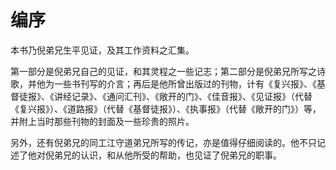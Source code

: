 # 编序

本书乃倪弟兄生平见证，及其工作资料之汇集。

第一部分是倪弟兄自己的见证，和其灵程之一些记志；第二部分是倪弟兄所写之诗歌，并他为一些书刊写的介言；再后是他所曾出版过的刊物，计有《复兴报》、《基督徒报》、《讲经记录》、《通问汇刊》、《敞开的门》、《佳音报》、《见证报》（代替《复兴报》）、《道路报》（代替《基督徒报》）、《执事报》（代替《敞开的门》）等，并附上当时那些刊物的封面及一些珍贵的照片。

另外，还有倪弟兄的同工江守道弟兄所写的传记，亦是值得仔细阅读的。他不只记述了他对倪弟兄的认识，和从他所受的帮助，也见证了倪弟兄的职事。